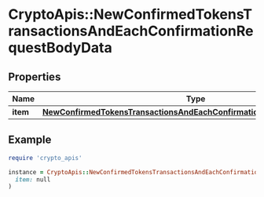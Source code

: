 # CryptoApis::NewConfirmedTokensTransactionsAndEachConfirmationRequestBodyData

## Properties

| Name | Type | Description | Notes |
| ---- | ---- | ----------- | ----- |
| **item** | [**NewConfirmedTokensTransactionsAndEachConfirmationRequestBodyDataItem**](NewConfirmedTokensTransactionsAndEachConfirmationRequestBodyDataItem.md) |  |  |

## Example

```ruby
require 'crypto_apis'

instance = CryptoApis::NewConfirmedTokensTransactionsAndEachConfirmationRequestBodyData.new(
  item: null
)
```

